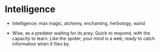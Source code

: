 # Intelligence


- Intelligence: max magic, alchemy, enchanting, herbology, wand

- Wise, as a predator waiting for its prey. Quick to respond, with the capacity to learn. Like the spider, your mind is a web, ready to catch information when it flies by.


